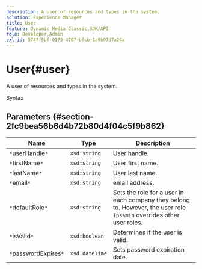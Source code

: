 ```yaml
---
description: A user of resources and types in the system.
solution: Experience Manager
title: User
feature: Dynamic Media Classic,SDK/API
role: Developer,Admin
exl-id: 5747f5bf-0175-4707-bfcb-1a9b97d7a24a
---
```

# User{#user}

A user of resources and types in the system.

 Syntax 

## Parameters {#section-2fc9bea56b6d4b72b80d4f04c5f9b862}

|  Name  | Type  | Description  |
|---|---|---|
|  `*`userHandle`*`  | `xsd:string`  | User handle.  |
|  `*`firstName`*`  | `xsd:string`  | User first name.  |
|  `*`lastName`*`  | `xsd:string`  | User last name.  |
|  `*`email`*`  | `xsd:string`  | email address.  |
|  `*`defaultRole`*`  | `xsd:string`  |Sets the role for a user in each company they belong to. However, the user role `IpsAmin` overrides other user roles.  |
|  `*`isValid`*`  | `xsd:boolean`  | Determines if the user is valid.  |
|  `*`passwordExpires`*`  | `xsd:dateTime`  | Sets password expiration date.  |
